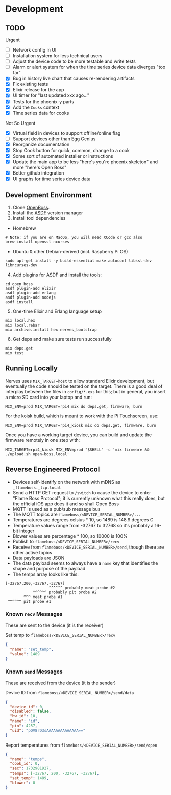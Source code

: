 # Development

## TODO

Urgent

- [ ] Network config in UI
- [ ] Installation system for less technical users
- [ ] Adjust the device code to be more testable and write tests
- [ ] Alarm or alert system for when the time series device data diverges "too far"
- [x] Bug in history live chart that causes re-rendering artifacts
- [x] Fix existing tests
- [x] Elixir release for the app
- [x] UI timer for "last updated xxx ago..."
- [x] Tests for the phoenix-y parts
- [x] Add the `Cooks` context
- [x] Time series data for cooks

Not So Urgent

- [x] Virtual field in devices to support offline/online flag
- [ ] Support devices other than Egg Genius
- [x] Reorganize documentation
- [x] Stop Cook button for quick, common, change to a cook
- [x] Some sort of automated installer or instructions
- [x] Update the main app to be less "here's you're phoenix skeleton" and more "here's Open Boss"
- [x] Better github integration
- [x] UI graphs for time series device data

## Development Environment

1. Clone [OpenBoss](https://github.com/sampscl/open_boss.git).
2. Install the [ASDF](https://asdf-vm.com/guide/getting-started.html) version manager
3. Install tool dependencies

- Homebrew

```shell
# Note: if you are on MacOS, you will need XCode or gcc also
brew install openssl ncurses
```

- Ubuntu & other Debian-derived (incl. Raspberry Pi OS)

```shell
sudo apt-get install -y build-essential make autoconf libssl-dev libncurses-dev
```

4. Add plugins for ASDF and install the tools:

```shell
cd open_boss
asdf plugin-add elixir
asdf plugin-add erlang
asdf plugin-add nodejs
asdf install
```

5. One-time Elixir and Erlang language setup

```shell
mix local.hex
mix local.rebar
mix archive.install hex nerves_bootstrap
```

6. Get deps and make sure tests run successfully

```shell
mix deps.get
mix test
```

## Running Locally

Nerves uses `MIX_TARGET=host` to allow standard Elixir development, but eventually the code
should be tested on the target. There is a good deal of interplay between the files in
`config/*.exs` for this; but in general, you insert a micro SD card into your laptop
and run:

```shell
MIX_ENV=prod MIX_TARGET=rpi4 mix do deps.get, firmware, burn
```

For the koisk build, which is meant to work with the Pi Touchscreen, use:

```shell
MIX_ENV=prod MIX_TARGET=rpi4_kiosk mix do deps.get, firmware, burn
```

Once you have a working target device, you can build and update the firmware remotely
in one step with:

```shell
MIX_TARGET=rpi4_kiosk MIX_ENV=prod "$SHELL" -c 'mix firmware && ./upload.sh open-boss.local'
```

## Reverse Engineered Protocol

- Devices self-identify on the network with mDNS as `_flameboss._tcp.local`
- Send a HTTP GET request to `/switch` to cause the device to enter "Flame Boss Protocol"; it is currently unknown what this
  really does, but the official iOS app does it and so shall Open Boss
- MQTT is used as a pub/sub message bus
- The MQTT topics are `flameboss/<DEVICE_SERIAL_NUMBER>/...`
- Temperatures are degrees celsius \* 10, so 1489 is 148.9 degrees C
- Temperature values range from -32767 to 32768 so it's probably a 16-bit integer
- Blower values are percentage \* 100, so 10000 is 100%
- Publish to `flameboss/<DEVICE_SERIAL_NUMBER>/recv`
- Receive from `flameboss/<DEVICE_SERIAL_NUMBER>/send`, though there are other active topics
- Data payloads are JSON
- The data payload seems to always have a `name` key that identifies the shape and purpose of the payload
- The temps array looks like this:

```raw
[-32767,200,-32767,-32767]
                   ^^^^^^ probably meat probe #2
            ^^^^^^ probably pit probe #2
        ^^^ meat probe #1
 ^^^^^^ pit probe #1
```

### Known `recv` Messages

These are sent to the device (it is the receiver)

Set temp to `flameboss/<DEVICE_SERIAL_NUMBER>/recv`

```json
{
  "name": "set_temp",
  "value": 1489
}
```

### Known `send` Messages

These are received from the device (it is the sender)

Device ID from `flameboss/<DEVICE_SERIAL_NUMBER>/send/data`

```json
{
  "device_id": 0,
  "disabled": false,
  "hw_id": 10,
  "name": "id",
  "pin": 4257,
  "uid": "pOV8rD3sAAAAAAAAAAAAAA=="
}
```

Report temperatures from `flameboss/<DEVICE_SERIAL_NUMBER>/send/open`

```json
{
  "name": "temps",
  "cook_id": 0,
  "sec": 1732981927,
  "temps": [-32767, 200, -32767, -32767],
  "set_temp": 1489,
  "blower": 0
}
```
